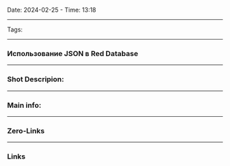 Date: 2024-02-25 - Time: 13:18
___
Tags:
___
### Использование JSON в Red Database
___ 
### Shot Descripion:

___
### Main info:

___
### Zero-Links

___
### Links

